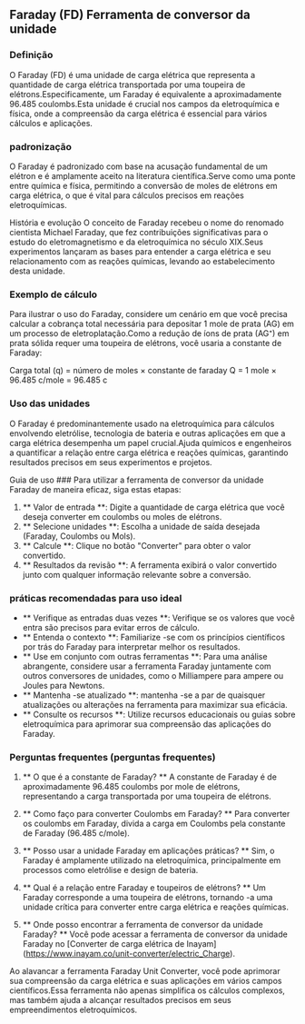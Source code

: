 ## Faraday (FD) Ferramenta de conversor da unidade

### Definição
O Faraday (FD) é uma unidade de carga elétrica que representa a quantidade de carga elétrica transportada por uma toupeira de elétrons.Especificamente, um Faraday é equivalente a aproximadamente 96.485 coulombs.Esta unidade é crucial nos campos da eletroquímica e física, onde a compreensão da carga elétrica é essencial para vários cálculos e aplicações.

### padronização
O Faraday é padronizado com base na acusação fundamental de um elétron e é amplamente aceito na literatura científica.Serve como uma ponte entre química e física, permitindo a conversão de moles de elétrons em carga elétrica, o que é vital para cálculos precisos em reações eletroquímicas.

História e evolução
O conceito de Faraday recebeu o nome do renomado cientista Michael Faraday, que fez contribuições significativas para o estudo do eletromagnetismo e da eletroquímica no século XIX.Seus experimentos lançaram as bases para entender a carga elétrica e seu relacionamento com as reações químicas, levando ao estabelecimento desta unidade.

### Exemplo de cálculo
Para ilustrar o uso do Faraday, considere um cenário em que você precisa calcular a cobrança total necessária para depositar 1 mole de prata (AG) em um processo de eletroplatação.Como a redução de íons de prata (AG⁺) em prata sólida requer uma toupeira de elétrons, você usaria a constante de Faraday:

Carga total (q) = número de moles × constante de faraday
Q = 1 mole × 96.485 c/mole = 96.485 c

### Uso das unidades
O Faraday é predominantemente usado na eletroquímica para cálculos envolvendo eletrólise, tecnologia de bateria e outras aplicações em que a carga elétrica desempenha um papel crucial.Ajuda químicos e engenheiros a quantificar a relação entre carga elétrica e reações químicas, garantindo resultados precisos em seus experimentos e projetos.

Guia de uso ###
Para utilizar a ferramenta de conversor da unidade Faraday de maneira eficaz, siga estas etapas:
1. ** Valor de entrada **: Digite a quantidade de carga elétrica que você deseja converter em coulombs ou moles de elétrons.
2. ** Selecione unidades **: Escolha a unidade de saída desejada (Faraday, Coulombs ou Mols).
3. ** Calcule **: Clique no botão "Converter" para obter o valor convertido.
4. ** Resultados da revisão **: A ferramenta exibirá o valor convertido junto com qualquer informação relevante sobre a conversão.

### práticas recomendadas para uso ideal
- ** Verifique as entradas duas vezes **: Verifique se os valores que você entra são precisos para evitar erros de cálculo.
- ** Entenda o contexto **: Familiarize -se com os princípios científicos por trás do Faraday para interpretar melhor os resultados.
- ** Use em conjunto com outras ferramentas **: Para uma análise abrangente, considere usar a ferramenta Faraday juntamente com outros conversores de unidades, como o Milliampere para ampere ou Joules para Newtons.
- ** Mantenha -se atualizado **: mantenha -se a par de quaisquer atualizações ou alterações na ferramenta para maximizar sua eficácia.
- ** Consulte os recursos **: Utilize recursos educacionais ou guias sobre eletroquímica para aprimorar sua compreensão das aplicações do Faraday.

### Perguntas frequentes (perguntas frequentes)

1. ** O que é a constante de Faraday? **
A constante de Faraday é de aproximadamente 96.485 coulombs por mole de elétrons, representando a carga transportada por uma toupeira de elétrons.

2. ** Como faço para converter Coulombs em Faraday? **
Para converter os coulombs em Faraday, divida a carga em Coulombs pela constante de Faraday (96.485 c/mole).

3. ** Posso usar a unidade Faraday em aplicações práticas? **
Sim, o Faraday é amplamente utilizado na eletroquímica, principalmente em processos como eletrólise e design de bateria.

4. ** Qual é a relação entre Faraday e toupeiros de elétrons? **
Um Faraday corresponde a uma toupeira de elétrons, tornando -a uma unidade crítica para converter entre carga elétrica e reações químicas.

5. ** Onde posso encontrar a ferramenta de conversor da unidade Faraday? **
Você pode acessar a ferramenta de conversor da unidade Faraday no [Converter de carga elétrica de Inayam] (https://www.inayam.co/unit-converter/electric_Charge).

Ao alavancar a ferramenta Faraday Unit Converter, você pode aprimorar sua compreensão da carga elétrica e suas aplicações em vários campos científicos.Essa ferramenta não apenas simplifica os cálculos complexos, mas também ajuda a alcançar resultados precisos em seus empreendimentos eletroquímicos.